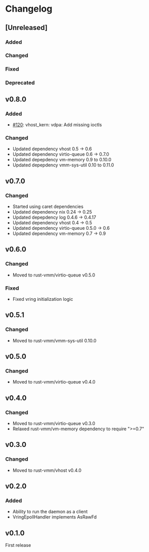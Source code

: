 # Changelog
## [Unreleased]

### Added

### Changed

### Fixed

### Deprecated

## v0.8.0

### Added
- [#120](https://github.com/rust-vmm/vhost/pull/120): vhost_kern: vdpa: Add missing ioctls

### Changed
- Updated dependency vhost 0.5 -> 0.6
- Updated dependency virtio-queue 0.6 -> 0.7.0
- Updated depepdency vm-memory 0.9 to 0.10.0
- Updated depepdency vmm-sys-util 0.10 to 0.11.0

## v0.7.0

### Changed

- Started using caret dependencies
- Updated dependency nix 0.24 -> 0.25
- Updated depepdency log 0.4.6 -> 0.4.17
- Updated dependency vhost 0.4 -> 0.5
- Updated dependency virtio-queue 0.5.0 -> 0.6
- Updated dependency vm-memory 0.7 -> 0.9

## v0.6.0

### Changed

- Moved to rust-vmm/virtio-queue v0.5.0

### Fixed

- Fixed vring initialization logic

## v0.5.1

### Changed
- Moved to rust-vmm/vmm-sys-util 0.10.0

## v0.5.0

### Changed

- Moved to rust-vmm/virtio-queue v0.4.0

## v0.4.0

### Changed

- Moved to rust-vmm/virtio-queue v0.3.0
- Relaxed rust-vmm/vm-memory dependency to require ">=0.7"

## v0.3.0

### Changed

- Moved to rust-vmm/vhost v0.4.0

## v0.2.0

### Added

- Ability to run the daemon as a client
- VringEpollHandler implements AsRawFd

## v0.1.0

First release
